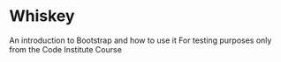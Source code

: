 # Whiskey
An introduction to Bootstrap and how to use it
For testing purposes only from the Code Institute Course
